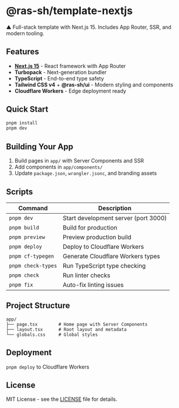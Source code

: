 # @ras-sh/template-nextjs

▲ Full-stack template with Next.js 15. Includes App Router, SSR, and modern tooling.

## Features

- **[Next.js 15](https://nextjs.org)** - React framework with App Router
- **Turbopack** - Next-generation bundler
- **TypeScript** - End-to-end type safety
- **Tailwind CSS v4** + **@ras-sh/ui** - Modern styling and components
- **Cloudflare Workers** - Edge deployment ready

## Quick Start

```bash
pnpm install
pnpm dev
```

## Building Your App

1. Build pages in `app/` with Server Components and SSR
2. Add components in `app/components/`
3. Update `package.json`, `wrangler.jsonc`, and branding assets

## Scripts

| Command | Description |
|---------|-------------|
| `pnpm dev` | Start development server (port 3000) |
| `pnpm build` | Build for production |
| `pnpm preview` | Preview production build |
| `pnpm deploy` | Deploy to Cloudflare Workers |
| `pnpm cf-typegen` | Generate Cloudflare Workers types |
| `pnpm check-types` | Run TypeScript type checking |
| `pnpm check` | Run linter checks |
| `pnpm fix` | Auto-fix linting issues |

## Project Structure

```
app/
├── page.tsx        # Home page with Server Components
├── layout.tsx      # Root layout and metadata
└── globals.css     # Global styles
```

## Deployment

`pnpm deploy` to Cloudflare Workers

## License

MIT License - see the [LICENSE](LICENSE) file for details.
